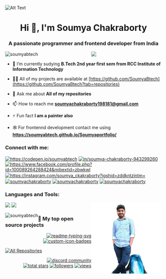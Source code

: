 ![Alt Text](https://camo.githubusercontent.com/b47506a81e73794a1fba84e43639b0adf7b7f0f69b2b434717c34170cda2dda3/68747470733a2f2f646576656c6f706572732e67697068792e636f6d2f6272616e63682f6d61737465722f7374617469632f6170692d63393965333533663736316433313833323263383533633033656263663231622e676966)
<h1 align="center">Hi 👋, I'm Soumya Chakraborty</h1>
<h3 align="center">A passionate programmer and frontend developer from India</h3>

<img align="right" width="45%" src="https://camo.githubusercontent.com/d077f85b35f0d6416693f309f1b8bf60afe5a5a972eaeb8978a54f8c095603be/68747470733a2f2f64656d6f7469782e636f6d2f77702d636f6e74656e742f75706c6f6164732f323031392f30362f486f772d746f2d486972652d5765622d446576656c6f7065722e676966"/>

<p align="left"> <img src="https://komarev.com/ghpvc/?username=soumyabtech&label=Profile%20views&color=0e75b6&style=flat" alt="soumyabtech" /> </p>

- 🌱 I’m currently sudying **B.Tech 2nd year first sem from RCC Institute of Information Technology**

- 👨‍💻 All of my projects are available at [https://github.com/SoumyaBtech](https://github.com/SoumyaBtech?tab=repositories)

- 💬 Ask me about **All of my repositories**

- 📫 How to reach me **soumyachakraborty198181@gmail.com**

- ⚡ Fun fact **I am a painter also**

- 🕸️ For frontennd development contact me using **https://soumyabtech.github.io/Soumyaportfolio/**

<h3 align="left">Connect with me:</h3>
<p align="left">
<a href="https://codepen.io/SoumyaBtech" target="blank"><img align="center" src="https://raw.githubusercontent.com/rahuldkjain/github-profile-readme-generator/master/src/images/icons/Social/codepen.svg" alt="https://codepen.io/soumyabtech" height="30" width="40" /></a>
<a href="https://www.linkedin.com/in/soumya-chakraborty-943299260/" target="blank"><img align="center" src="https://raw.githubusercontent.com/rahuldkjain/github-profile-readme-generator/master/src/images/icons/Social/linked-in-alt.svg" alt="in/soumya-chakraborty-943299260" height="30" width="40" /></a>
<a href="https://www.facebook.com/profile.php?id=100089264288424&mibextid=ZbWKwL" target="blank"><img align="center" src="https://raw.githubusercontent.com/rahuldkjain/github-profile-readme-generator/master/src/images/icons/Social/facebook.svg" alt="https://www.facebook.com/profile.php?id=100089264288424&mibextid=zbwkwl" height="30" width="40" /></a>
<a href="https://instagram.com/soumya_ckakraborty?igshid=zddkntzintm=" target="blank"><img align="center" src="https://raw.githubusercontent.com/rahuldkjain/github-profile-readme-generator/master/src/images/icons/Social/instagram.svg" alt="https://instagram.com/soumya_ckakraborty?igshid=zddkntzintm=" height="30" width="40" /></a>
<a href="https://www.codechef.com/users/soumyachakraborty" target="blank"><img align="center" src="https://cdn.jsdelivr.net/npm/simple-icons@3.1.0/icons/codechef.svg" alt="soumyachakraborty" height="30" width="40" /></a>
<a href="https://www.hackerrank.com/soumyachakrabor3?hr_r=1" target="blank"><img align="center" src="https://raw.githubusercontent.com/rahuldkjain/github-profile-readme-generator/master/src/images/icons/Social/hackerrank.svg" alt="soumyachakraborty" height="30" width="40" /></a>
<a href="https://www.leetcode.com/soumyachakraborty" target="blank"><img align="center" src="https://raw.githubusercontent.com/rahuldkjain/github-profile-readme-generator/master/src/images/icons/Social/leet-code.svg" alt="soumyachakraborty" height="30" width="40" /></a>
</p>

<h3 align="left">Languages and Tools:</h3>

<img align="right" width="45%" src="https://github.com/SoumyaBtech/Soumyachakraborty.github.io/blob/main/ami.png"/>

  <a href="https://github.com/SoumyaBtech"><img width="50%" src="https://github-readme-stats.vercel.app/api?username=SoumyaBtech&theme=radical&title_color=ff3068"></a>
  <a href="https://github.com/SoumyaBtech"><img width="50%" src="https://github-readme-streak-stats.herokuapp.com/?user=SoumyaBtech&theme=radical&date_format=M%20j%5B%2C%20Y%5D&ring=ff3068&fire=ff3068&sideNums=ff3068"></a>

<p><img align="left" src="https://github-readme-stats.vercel.app/api/top-langs?username=soumyabtech&show_icons=true&locale=en&layout=compact" alt="soumyabtech" /></p>

<break>

<h3 align="left">📘 My top open source projects</h3>

<p align="right">
    <a href="https://github.com/SoumyaBtech/Lines-within-the-Triangle-"><img width="25%" src="https://denvercoder1-github-readme-stats.vercel.app/api/pin/?username=SoumyaBtech&repo=Lines-within-the-Triangle-&hide_border=true&bg_color=1F222E&title_color=F85D7F&icon_color=F8D866&theme=react&show_icons=false" alt="readme-typing-svg"></a>
  <a href="https://github.com/SoumyaBtech/Recursive-function"><img width="25%" src="https://denvercoder1-github-readme-stats.vercel.app/api/pin/?username=SoumyaBtech&repo=Recursive-function&hide_border=true&bg_color=1F222E&title_color=F85D7F&icon_color=F8D866&theme=react&show_icons=false" alt="custom-icon-badges"></a>
</p>

<p align="left">
  <a href="https://github.com/SoumyaBtech?tab=repositories"><img alt="All Repositories" title="All Repositories" src="https://custom-icon-badges.herokuapp.com/badge/-All%20Repos-2962FF?style=for-the-badge&logoColor=white&logo=repo"/></a>
</p>
<p align="right">
  <a href="https://www.discord.gg/SoumyaBtech">
    <img alt="discord community" title="Join our community" src="https://custom-icon-badges.herokuapp.com/discord/624217127540359188?color=%23E1AD0E&logo=comments&logoColor=white&style=for-the-badge&labelColor=C79600"/></a><br>
  <a href="https://github.com/SoumyaBtech?tab=repositories&sort=stargazers">
    <img alt="total stars" title="Total stars on GitHub" src="https://custom-icon-badges.herokuapp.com/badge/dynamic/json?logo=star&host=formatted-dynamic-badges.herokuapp.com&formatter=metric&style=for-the-badge&color=55960c&labelColor=%23488207&label=stars&query=%24.stars&url=https%3A%2F%2Fapi.github-star-counter.workers.dev%2Fuser%2FGiingu"/></a>
  <a href="https://github.com/SoumyaBtech?tab=followers">
    <img alt="followers" title="Follow me on Github" src="https://custom-icon-badges.herokuapp.com/github/followers/SoumyaBtech?color=236ad3&labelColor=1155ba&style=for-the-badge&logo=person-add&label=Follow&logoColor=white"/></a>
  <a href="https://github.com/SoumyaBtech">
    <img alt="views" title="GitHub profile views" src="https://kounter.tk/badge/SoumyaBtech?label=&color=333&style=for-the-badge&cntSuffix=%20Views"/></a>
</p>
